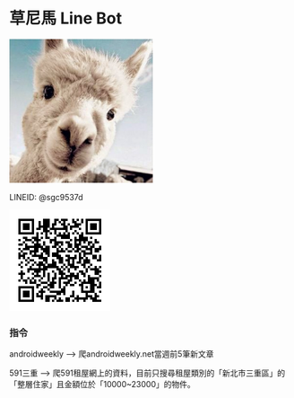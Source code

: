 草尼馬 Line Bot
===============

<img src="./mudhorse.jpg" width="256" height="256" />

LINEID: @sgc9537d

![](mudhorse_qrcode.png)

### 指令

androidweekly --> 爬androidweekly.net當週前5筆新文章

591三重 --> 爬591租屋網上的資料，目前只搜尋租屋類別的「新北市三重區」的「整層住家」且金額位於「10000~23000」的物件。
